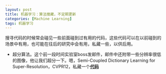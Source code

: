 ```yaml
---
layout: post
title: 机器学习：算法搜藏，不定期更新
categories: [Machine Learning]
tags: 机器学习
---
```


搜寻代码的时候常会碰见一些前面碰到过有用的代码，这些代码可以在以前碰到的场景中有用，也可能在往后的研究中会有用，私藏一些，以供后用。

- 超分算法。这个前一段时间实验室boss发邮件，邮件中还附带一些分辨率很低的图像，他让我们超分一下。嗯，Semi-Coupled Dictionary Learning for Super-Resolution，CVPR12，私藏一个[**代码**](https://github.com/wsl3000666/SCDL)  